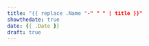 ```yaml
---
title: "{{ replace .Name "-" " " | title }}"
showthedate: true
date: {{ .Date }}
draft: true
---
```


